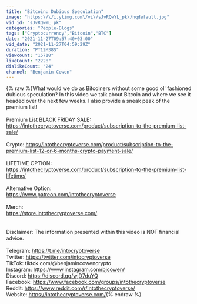 ```yaml
---
title: "Bitcoin: Dubious Speculation"
image: "https:\/\/i.ytimg.com\/vi\/sJvRQwYL_pk\/hqdefault.jpg"
vid_id: "sJvRQwYL_pk"
categories: "People-Blogs"
tags: ["Cryptocurrency","Bitcoin","BTC"]
date: "2021-11-27T09:57:40+03:00"
vid_date: "2021-11-27T04:59:29Z"
duration: "PT12M38S"
viewcount: "15718"
likeCount: "2228"
dislikeCount: "24"
channel: "Benjamin Cowen"
---
```

{% raw %}What would we do as Bitcoiners without some good ol' fashioned dubious speculation? In this video we talk about Bitcoin and where we see it headed over the next few weeks. I also provide a sneak peak of the premium list!<br /><br />Premium List BLACK FRIDAY SALE:<br /><a rel="nofollow" target="blank" href="https://intothecryptoverse.com/product/subscription-to-the-premium-list-sale/">https://intothecryptoverse.com/product/subscription-to-the-premium-list-sale/</a> <br /><br />Crypto: <a rel="nofollow" target="blank" href="https://intothecryptoverse.com/product/subscription-to-the-premium-list-12-or-6-months-crypto-payment-sale/">https://intothecryptoverse.com/product/subscription-to-the-premium-list-12-or-6-months-crypto-payment-sale/</a><br /><br />LIFETIME OPTION:<br /><a rel="nofollow" target="blank" href="https://intothecryptoverse.com/product/subscription-to-the-premium-list-lifetime/">https://intothecryptoverse.com/product/subscription-to-the-premium-list-lifetime/</a><br /><br />Alternative Option:<br /><a rel="nofollow" target="blank" href="https://www.patreon.com/intothecryptoverse">https://www.patreon.com/intothecryptoverse</a><br /><br />Merch:<br /><a rel="nofollow" target="blank" href="https://store.intothecryptoverse.com/">https://store.intothecryptoverse.com/</a><br /><br /><br />Disclaimer: The information presented within this video is NOT financial advice.<br /><br />Telegram: <a rel="nofollow" target="blank" href="https://t.me/intocryptoverse">https://t.me/intocryptoverse</a><br />Twitter: <a rel="nofollow" target="blank" href="https://twitter.com/intocryptoverse">https://twitter.com/intocryptoverse</a><br />TikTok: tiktok.com/@benjamincowencrypto<br />Instagram: <a rel="nofollow" target="blank" href="https://www.instagram.com/bjcowen/">https://www.instagram.com/bjcowen/</a><br />Discord: <a rel="nofollow" target="blank" href="https://discord.gg/wjD7duYQ">https://discord.gg/wjD7duYQ</a><br />Facebook: <a rel="nofollow" target="blank" href="https://www.facebook.com/groups/intothecryptoverse">https://www.facebook.com/groups/intothecryptoverse</a><br />Reddit: <a rel="nofollow" target="blank" href="https://www.reddit.com/r/intothecryptoverse/">https://www.reddit.com/r/intothecryptoverse/</a><br />Website: <a rel="nofollow" target="blank" href="https://intothecryptoverse.com/">https://intothecryptoverse.com/</a>{% endraw %}
